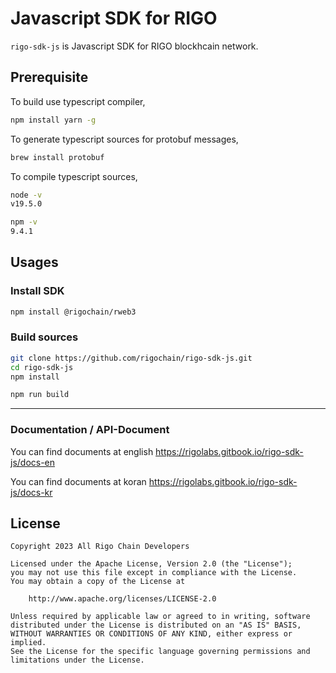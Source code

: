 # Javascript SDK for RIGO

`rigo-sdk-js` is Javascript SDK for RIGO blockhcain network.

## Prerequisite

To build use typescript compiler,

```bash
npm install yarn -g
```

To generate typescript sources for protobuf messages,

```bash
brew install protobuf
```

To compile typescript sources,

```bash
node -v
v19.5.0
```

```bash
npm -v
9.4.1
```

## Usages

### Install SDK

```bash
npm install @rigochain/rweb3
```

### Build sources

```bash
git clone https://github.com/rigochain/rigo-sdk-js.git
cd rigo-sdk-js
npm install

npm run build 
```

<!--
### Browserify

```bash
git clone https://github.com/rigochain/rigo-sdk-js.git
cd rigo-sdk-js
npm install

# web build uses ems. So, pre-build is required.
npm run build 
npm run build:web
```

```html
<script type="text/javascript" src="./dist/rigo.min.js"></script>
```
-->

---

### Documentation / API-Document 

You can find documents at english https://rigolabs.gitbook.io/rigo-sdk-js/docs-en

You can find documents at koran https://rigolabs.gitbook.io/rigo-sdk-js/docs-kr

## License
```
Copyright 2023 All Rigo Chain Developers

Licensed under the Apache License, Version 2.0 (the "License");
you may not use this file except in compliance with the License.
You may obtain a copy of the License at

    http://www.apache.org/licenses/LICENSE-2.0

Unless required by applicable law or agreed to in writing, software
distributed under the License is distributed on an "AS IS" BASIS,
WITHOUT WARRANTIES OR CONDITIONS OF ANY KIND, either express or implied.
See the License for the specific language governing permissions and
limitations under the License.
```
